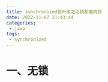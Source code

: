 ```yaml
---
title: synchronized锁升级之无锁和偏向锁
date: 2022-11-07 21:43:44
categories: 
 - java
tags: 
 - synchronized
---
```


# 一、无锁